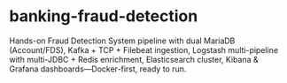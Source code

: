 # banking-fraud-detection
Hands-on Fraud Detection System pipeline with dual MariaDB (Account/FDS), Kafka + TCP + Filebeat ingestion, Logstash multi-pipeline with multi-JDBC + Redis enrichment, Elasticsearch cluster, Kibana &amp; Grafana dashboards—Docker-first, ready to run.
